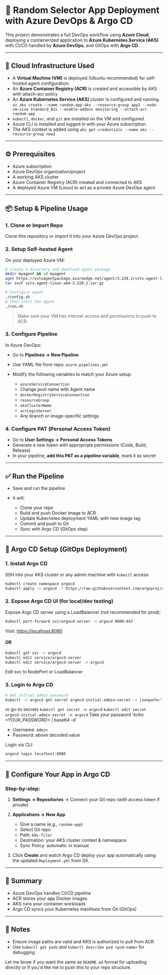 
# 🚀 Random Selector App Deployment with Azure DevOps & Argo CD

This project demonstrates a full DevOps workflow using **Azure Cloud**, deploying a containerized application to **Azure Kubernetes Service (AKS)** with CI/CD handled by **Azure DevOps**, and GitOps with **Argo CD**.

---

## 🧰 Cloud Infrastructure Used


- A **Virtual Machine (VM)** is deployed (Ubuntu recommended) for self-hosted agent configuration.
- An **Azure Container Registry (ACR)** is created and accessible by AKS with attach-acr policy
- An **Azure Kubernetes Service (AKS)** cluster is configured and running. `az aks create --name random-app-aks --resource-group app2 --node-vm-size Standard_B2s --enable-addons monitoring --attach-acr random-app`
- `kubectl`, `docker`, and `git` are installed on the VM and configured.
- Azure CLI is installed and logged in with your Azure subscription.
- The AKS context is added using `aks get-credentials --name aks --resource-group new2`

---

## ⚙️ Prerequisites

- Azure subscription
- Azure DevOps organization/project
- A working AKS cluster
- Azure Container Registry (ACR) created and connected to AKS
- A deployed Azure VM (Linux) to act as a private Azure DevOps agent

---

## 📦 Setup & Pipeline Usage

### 1. Clone or Import Repo

Clone this repository or import it into your Azure DevOps project.

### 2. Setup Self-hosted Agent

On your deployed Azure VM:

```bash
# Create a directory and download agent package
mkdir myagent && cd myagent
wget https://vstsagentpackage.azureedge.net/agent/3.220.2/vsts-agent-linux-x64-3.220.2.tar.gz
tar zxvf vsts-agent-linux-x64-3.220.2.tar.gz

# Configure agent
./config.sh
# Then start the agent
./run.sh
````

> Make sure your VM has internet access and permissions to push to ACR.

### 3. Configure Pipeline

In Azure DevOps:

* Go to **Pipelines → New Pipeline**
* Use YAML file from repo: `azure-pipelines.yml`
* Modify the following variables to match your Azure setup:

  * `azureServiceConnection`
  * Change *pool* name with Agent name
  * `dockerRegistryServiceConnection`
  * `resourceGroup`
  * `aksClusterName`
  * `acrLoginServer`
  * Any branch or image-specific settings

### 4. Configure PAT (Personal Access Token)

* Go to **User Settings → Personal Access Tokens**
* Generate a new token with appropriate permissions (Code, Build, Release)
* In your pipeline, **add this PAT as a pipeline variable**, mark it as secret

---

## ✅ Run the Pipeline

* Save and run the pipeline
* It will:

  * Clone your repo
  * Build and push Docker image to ACR
  * Update Kubernetes deployment YAML with new image tag
  * Commit and push to Git
  * Sync with Argo CD (GitOps step)

---

## 🔄 Argo CD Setup (GitOps Deployment)

### 1. Install Argo CD

SSH into your AKS cluster or any admin machine with `kubectl` access:

```bash
kubectl create namespace argocd
kubectl apply -n argocd -f https://raw.githubusercontent.com/argoproj/argo-cd/stable/manifests/install.yaml
```

### 2. Expose Argo CD UI (for local/dev testing)

Expose Argo CD server using a LoadBalancer (not recommended for prod):

```bash
kubectl port-forward svc/argocd-server -n argocd 8080:443
```
Visit: [https://localhost:8080](https://localhost:8080)
#### OR 
```bash
kubectl get svc -n argocd
kubectl edit service/argocd-server
kubectl edit service/argocd-server -n argocd
```
Edit svc to NodePort or LoadBalancer


### 3. Login to Argo CD

```bash
# Get initial admin password
kubectl -n argocd get secret argocd-initial-admin-secret -o jsonpath="{.data.password}" | base64 -d
```
or go-to secrets
`kubectl get secret -n argocd`
`kubectl edit secret argocd-initial-admin-secret -n argocd`
Take your password
'echo <YOUR_PASSWORD> | base64 -d`


* Username: `admin`
* Password: above decoded value

Login via CLI:

```bash
argocd login localhost:8080
```

---

## 🔧 Configure Your App in Argo CD

### Step-by-step:

1. **Settings → Repositories** → Connect your Git repo (with access token if private)

2. **Applications → New App**

   * Give a name (e.g., `random-app`)
   * Select Git repo
   * Path: `k8s-file/`
   * Destination: your AKS cluster context & namespace
   * Sync Policy: automatic or manual

3. Click **Create** and watch Argo CD deploy your app automatically using the updated `Deployment.yml` from Git.

---

## 📌 Summary

* Azure DevOps handles CI/CD pipeline
* ACR stores your app Docker images
* AKS runs your container workloads
* Argo CD syncs your Kubernetes manifests from Git (GitOps)

---

## 🧩 Notes

* Ensure image paths are valid and AKS is authorized to pull from ACR
* Use `kubectl get pods` and `kubectl describe pod <pod-name>` for debugging


Let me know if you want the same as `README.md` format for uploading directly or if you'd like me to push this to your repo structure.
```
